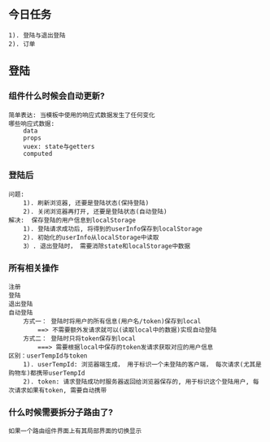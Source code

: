 ## 今日任务
    1). 登陆与退出登陆
    2). 订单


## 登陆

### 组件什么时候会自动更新?
    简单表达: 当模板中使用的响应式数据发生了任何变化
    哪些响应式数据:
        data
        props
        vuex: state与getters
        computed

### 登陆后
    问题: 
        1). 刷新浏览器, 还要是登陆状态(保持登陆)
        2). 关闭浏览器再打开, 还要是登陆状态(自动登陆)
    解决:  保存登陆的用户信息到localStorage
        1). 登陆请求成功后, 将得到的userInfo保存到localStorage
        2). 初始化的userInfo从localStorage中读取
        3）. 退出登陆时， 需要消除state和localStorage中数据

### 所有相关操作
    注册
    登陆
    退出登陆
    自动登陆
        方式一： 登陆时将用户的所有信息(用户名/token)保存到local 
            ==> 不需要额外发请求就可以(读取local中的数据)实现自动登陆
        方式二： 登陆时只将token保存到local
            ===> 需要根据local中保存的token发请求获取对应的用户信息
    区别：userTempId与token
        1). userTempId: 浏览器端生成， 用于标识一个未登陆的客户端， 每次请求(尤其是购物车)都携带userTempId
        2). token: 请求登陆成功时服务器返回给浏览器保存的, 用于标识这个登陆用户, 每次请求如果有token, 需要自动携带


### 什么时候需要拆分子路由了?
    如果一个路由组件界面上有其局部界面的切换显示